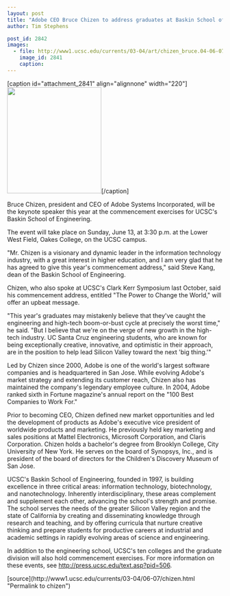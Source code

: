 ```yaml
---
layout: post
title: "Adobe CEO Bruce Chizen to address graduates at Baskin School of Engineering commencement ceremony"
author: Tim Stephens

post_id: 2842
images:
  - file: http://www1.ucsc.edu/currents/03-04/art/chizen_bruce.04-06-07.jpg
    image_id: 2841
    caption: 
---
```


[caption id="attachment_2841" align="alignnone" width="220"]<a href="http://localhost/mysite/wp-content/uploads/2004/06/chizen_bruce.04-06-07.jpg"><img class="size-full wp-image-2841" src="http://localhost/mysite/wp-content/uploads/2004/06/chizen_bruce.04-06-07.jpg" alt="" width="220" height="248" /></a>[/caption]
<p>
  Bruce Chizen, president and CEO of Adobe Systems Incorporated, will be the keynote speaker this year at the commencement exercises for UCSC's Baskin School of Engineering.
</p>
<p>
  The event will take place on Sunday, June 13, at 3:30 p.m. at the Lower West Field, Oakes College, on the UCSC campus.<br>
</p>
<p>
  "Mr. Chizen is a visionary and dynamic leader in the information technology industry, with a great interest in higher education, and I am very glad that he has agreed to give this year's commencement address," said Steve Kang, dean of the Baskin School of Engineering.<br>
</p>
<p>
  Chizen, who also spoke at UCSC's Clark Kerr Symposium last October, said his commencement address, entitled "The Power to Change the World," will offer an upbeat message.<br>
</p>
<p>
  "This year's graduates may mistakenly believe that they've caught the engineering and high-tech boom-or-bust cycle at precisely the worst time," he said. "But I believe that we're on the verge of new growth in the high-tech industry. UC Santa Cruz engineering students, who are known for being exceptionally creative, innovative, and optimistic in their approach, are in the position to help lead Silicon Valley toward the next 'big thing.'"<br>
</p>
<p>
  Led by Chizen since 2000, Adobe is one of the world's largest software companies and is headquartered in San Jose. While evolving Adobe's market strategy and extending its customer reach, Chizen also has maintained the company's legendary employee culture. In 2004, Adobe ranked sixth in Fortune magazine's annual report on the "100 Best Companies to Work For."<br>
</p>
<p>
  Prior to becoming CEO, Chizen defined new market opportunities and led the development of products as Adobe's executive vice president of worldwide products and marketing. He previously held key marketing and sales positions at Mattel Electronics, Microsoft Corporation, and Claris Corporation. Chizen holds a bachelor's degree from Brooklyn College, City University of New York. He serves on the board of Synopsys, Inc., and is president of the board of directors for the Children's Discovery Museum of San Jose.<br>
</p>
<p>
  UCSC's Baskin School of Engineering, founded in 1997, is building excellence in three critical areas: information technology, biotechnology, and nanotechnology. Inherently interdisciplinary, these areas complement and supplement each other, advancing the school's strength and promise. The school serves the needs of the greater Silicon Valley region and the state of California by creating and disseminating knowledge through research and teaching, and by offering curricula that nurture creative thinking and prepare students for productive careers at industrial and academic settings in rapidly evolving areas of science and engineering.<br>
</p>
<p>
  In addition to the engineering school, UCSC's ten colleges and the graduate division will also hold commencement exercises. For more information on these events, see <a href="http://press.ucsc.edu/text.asp?pid=506">http://press.ucsc.edu/text.asp?pid=506</a>.<br>
</p>
[source](http://www1.ucsc.edu/currents/03-04/06-07/chizen.html "Permalink to chizen")
